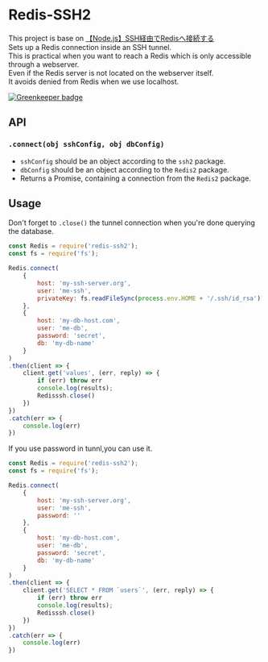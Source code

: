 # Redis-SSH2
This project is base on [【Node.js】SSH経由でRedisへ接続する](https://qiita.com/uki00a/items/4dcc13ce571340d78ec1)<br>
Sets up a Redis connection inside an SSH tunnel.<br>
This is practical when you want to reach a Redis which is only accessible through a webserver.<br>
Even if the Redis server is not located on the webserver itself.<br>
It avoids denied from Redis when we use localhost.<br>

[![Greenkeeper badge](https://badges.greenkeeper.io/grrr-amsterdam/Redis-ssh.svg)](https://greenkeeper.io/)


## API

### `.connect(obj sshConfig, obj dbConfig)`

* `sshConfig` should be an object according to the `ssh2` package.
* `dbConfig` should be an object according to the `Redis2` package.
* Returns a Promise, containing a connection from the `Redis2` package.


## Usage
Don't forget to `.close()` the tunnel connection when you're done querying the database.

```javascript
const Redis = require('redis-ssh2');
const fs = require('fs');

Redis.connect(
    {
        host: 'my-ssh-server.org',
        user: 'me-ssh',
        privateKey: fs.readFileSync(process.env.HOME + '/.ssh/id_rsa')
    },
    {
        host: 'my-db-host.com',
        user: 'me-db',
        password: 'secret',
        db: 'my-db-name'
    }
)
.then(client => {
    client.get('values', (err, reply) => {
        if (err) throw err
        console.log(results);
        Redisssh.close()
    })
})
.catch(err => {
    console.log(err)
})
```
If you use password in tunnl,you can use it.

```javascript
const Redis = require('redis-ssh2');
const fs = require('fs');

Redis.connect(
    {
        host: 'my-ssh-server.org',
        user: 'me-ssh',
        password: ''
    },
    {
        host: 'my-db-host.com',
        user: 'me-db',
        password: 'secret',
        db: 'my-db-name'
    }
)
.then(client => {
    client.get('SELECT * FROM `users`', (err, reply) => {
        if (err) throw err
        console.log(results);
        Redisssh.close()
    })
})
.catch(err => {
    console.log(err)
})
```
